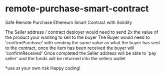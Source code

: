# remote-purchase-smart-contract
 Safe Remote Purchase Ethereum Smart Contract with Solidity

The Seller address / contract deployer would need to send 2x the value of the product your wanting to sell to the buyer
The Buyer would need to 'confirmPurchase' with sending the same value as what the buyer has sent to the contract, once the item has been received the buyer will 'confirmReceived'
Once completed the Seller address will be able to 'pay seller' and the funds will be returned into the sellers wallet

*use at your own risk
Happy coding!
